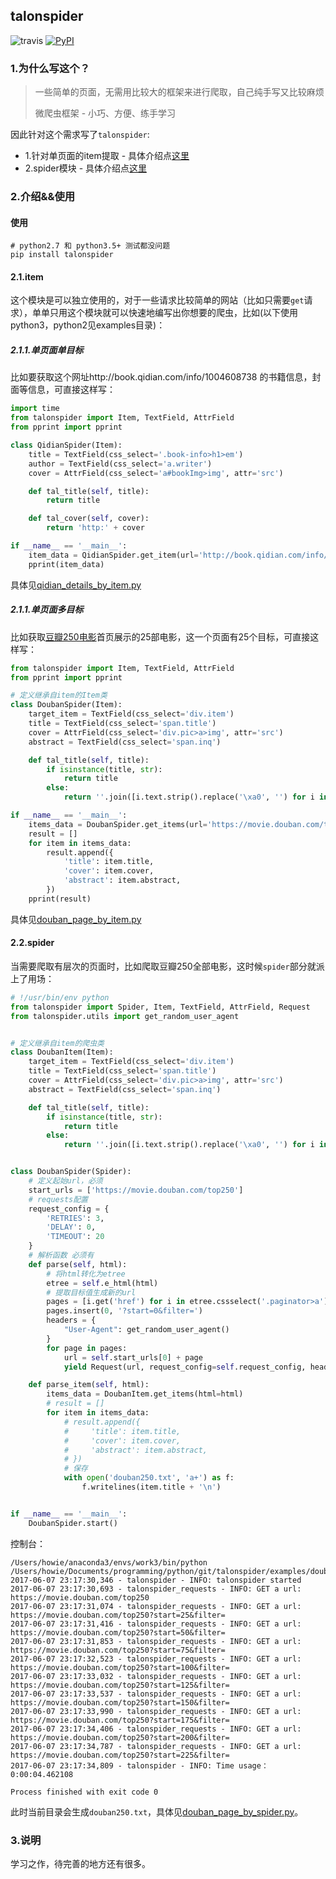 ## talonspider

![travis](https://travis-ci.org/howie6879/talonspider.svg?branch=master) [![PyPI](https://img.shields.io/pypi/v/talonspider.svg)](https://pypi.python.org/pypi/talonspider/)

### 1.为什么写这个？

> 一些简单的页面，无需用比较大的框架来进行爬取，自己纯手写又比较麻烦
>
> 微爬虫框架 - 小巧、方便、练手学习

因此针对这个需求写了`talonspider`:

- 1.针对单页面的item提取 - 具体介绍点[这里](./docs/item.md)
- 2.spider模块 - 具体介绍点[这里](./docs/spider.md)

### 2.介绍&&使用

#### 使用

```shell
# python2.7 和 python3.5+ 测试都没问题
pip install talonspider
```

#### 2.1.item

这个模块是可以独立使用的，对于一些请求比较简单的网站（比如只需要`get`请求），单单只用这个模块就可以快速地编写出你想要的爬虫，比如(以下使用python3，python2见examples目录)：

##### 2.1.1.单页面单目标

比如要获取这个网址http://book.qidian.com/info/1004608738 的书籍信息，封面等信息，可直接这样写：

```python
import time
from talonspider import Item, TextField, AttrField
from pprint import pprint

class QidianSpider(Item):
    title = TextField(css_select='.book-info>h1>em')
    author = TextField(css_select='a.writer')
    cover = AttrField(css_select='a#bookImg>img', attr='src')

    def tal_title(self, title):
        return title

    def tal_cover(self, cover):
        return 'http:' + cover

if __name__ == '__main__':
    item_data = QidianSpider.get_item(url='http://book.qidian.com/info/1004608738')
    pprint(item_data)
```

具体见[qidian_details_by_item.py](./examples/qidian_details_by_item.py)

##### 2.1.1.单页面多目标

比如获取[豆瓣250电影]([https://movie.douban.com/top250](https://movie.douban.com/top250))首页展示的25部电影，这一个页面有25个目标，可直接这样写：

```python
from talonspider import Item, TextField, AttrField
from pprint import pprint

# 定义继承自item的Item类
class DoubanSpider(Item):
    target_item = TextField(css_select='div.item')
    title = TextField(css_select='span.title')
    cover = AttrField(css_select='div.pic>a>img', attr='src')
    abstract = TextField(css_select='span.inq')

    def tal_title(self, title):
        if isinstance(title, str):
            return title
        else:
            return ''.join([i.text.strip().replace('\xa0', '') for i in title])

if __name__ == '__main__':
    items_data = DoubanSpider.get_items(url='https://movie.douban.com/top250')
    result = []
    for item in items_data:
        result.append({
            'title': item.title,
            'cover': item.cover,
            'abstract': item.abstract,
        })
    pprint(result)
```

具体见[douban_page_by_item.py](./examples/douban_page_by_item.py)

#### 2.2.spider

当需要爬取有层次的页面时，比如爬取豆瓣250全部电影，这时候`spider`部分就派上了用场：

```python
# !/usr/bin/env python
from talonspider import Spider, Item, TextField, AttrField, Request
from talonspider.utils import get_random_user_agent


# 定义继承自item的爬虫类
class DoubanItem(Item):
    target_item = TextField(css_select='div.item')
    title = TextField(css_select='span.title')
    cover = AttrField(css_select='div.pic>a>img', attr='src')
    abstract = TextField(css_select='span.inq')

    def tal_title(self, title):
        if isinstance(title, str):
            return title
        else:
            return ''.join([i.text.strip().replace('\xa0', '') for i in title])


class DoubanSpider(Spider):
    # 定义起始url，必须
    start_urls = ['https://movie.douban.com/top250']
    # requests配置
    request_config = {
        'RETRIES': 3,
        'DELAY': 0,
        'TIMEOUT': 20
    }
	# 解析函数 必须有
    def parse(self, html):
        # 将html转化为etree
        etree = self.e_html(html)
        # 提取目标值生成新的url
        pages = [i.get('href') for i in etree.cssselect('.paginator>a')]
        pages.insert(0, '?start=0&filter=')
        headers = {
            "User-Agent": get_random_user_agent()
        }
        for page in pages:
            url = self.start_urls[0] + page
            yield Request(url, request_config=self.request_config, headers=headers, callback=self.parse_item)

    def parse_item(self, html):
        items_data = DoubanItem.get_items(html=html)
        # result = []
        for item in items_data:
            # result.append({
            #     'title': item.title,
            #     'cover': item.cover,
            #     'abstract': item.abstract,
            # })
            # 保存
            with open('douban250.txt', 'a+') as f:
                f.writelines(item.title + '\n')


if __name__ == '__main__':
    DoubanSpider.start()

```

控制台：

```shell
/Users/howie/anaconda3/envs/work3/bin/python /Users/howie/Documents/programming/python/git/talonspider/examples/douban_page_by_spider.py
2017-06-07 23:17:30,346 - talonspider - INFO: talonspider started
2017-06-07 23:17:30,693 - talonspider_requests - INFO: GET a url: https://movie.douban.com/top250
2017-06-07 23:17:31,074 - talonspider_requests - INFO: GET a url: https://movie.douban.com/top250?start=25&filter=
2017-06-07 23:17:31,416 - talonspider_requests - INFO: GET a url: https://movie.douban.com/top250?start=50&filter=
2017-06-07 23:17:31,853 - talonspider_requests - INFO: GET a url: https://movie.douban.com/top250?start=75&filter=
2017-06-07 23:17:32,523 - talonspider_requests - INFO: GET a url: https://movie.douban.com/top250?start=100&filter=
2017-06-07 23:17:33,032 - talonspider_requests - INFO: GET a url: https://movie.douban.com/top250?start=125&filter=
2017-06-07 23:17:33,537 - talonspider_requests - INFO: GET a url: https://movie.douban.com/top250?start=150&filter=
2017-06-07 23:17:33,990 - talonspider_requests - INFO: GET a url: https://movie.douban.com/top250?start=175&filter=
2017-06-07 23:17:34,406 - talonspider_requests - INFO: GET a url: https://movie.douban.com/top250?start=200&filter=
2017-06-07 23:17:34,787 - talonspider_requests - INFO: GET a url: https://movie.douban.com/top250?start=225&filter=
2017-06-07 23:17:34,809 - talonspider - INFO: Time usage：0:00:04.462108

Process finished with exit code 0
```

此时当前目录会生成`douban250.txt`，具体见[douban_page_by_spider.py](./examples/douban_page_by_spider.py)。

### 3.说明

学习之作，待完善的地方还有很多。

